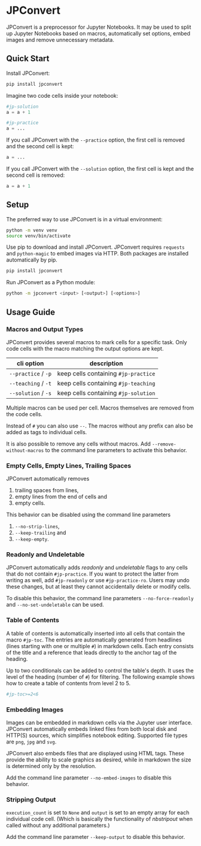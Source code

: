 # JPConvert

JPConvert is a preprocessor for Jupyter Notebooks. It may be used to split up Jupyter Notebooks based on macros,
automatically set options, embed images and remove unnecessary metadata.

## Quick Start

Install JPConvert:

```bash
pip install jpconvert
```

Imagine two code cells inside your notebook:

```python
#jp-solution
a = a + 1
```

```python
#jp-practice
a = ...
```

If you call JPConvert with the `--practice` option, the first cell is removed and the second cell is kept:

```python
a = ...
```

If you call JPConvert with the `--solution` option, the first cell is kept and the second cell is removed:

```python
a = a + 1
```

## Setup

The preferred way to use JPConvert is in a virtual environment:

```bash
python -m venv venv
source venv/bin/activate
```

Use pip to download and install JPConvert. JPConvert requires `requests` and `python-magic` to embed images via HTTP.
Both packages are installed automatically by pip.

```bash
pip install jpconvert
```

Run JPConvert as a Python module:

```bash
python -m jpconvert <input> [<output>] [<options>]
```

## Usage Guide

### Macros and Output Types

JPConvert provides several macros to mark cells for a specific task. Only code cells with the macro matching the output
options are kept.

| cli option          | description                          |
|---------------------|--------------------------------------|
| `--practice` / `-p` | keep cells containing `#jp-practice` |
| `--teaching` / `-t` | keep cells containing `#jp-teaching` |
| `--solution` / `-s` | keep cells containing `#jp-solution` |

Multiple macros can be used per cell. Macros themselves are removed from the code cells.

Instead of `#` you can also use `--`. The macros without any prefix can also be added as tags to individual cells.

It is also possible to remove any cells without macros. Add `--remove-without-macros` to the command line parameters
to activate this behavior.

### Empty Cells, Empty Lines, Trailing Spaces

JPConvert automatically removes

1. trailing spaces from lines,
2. empty lines from the end of cells and
3. empty cells.

This behavior can be disabled using the command line parameters

1. `--no-strip-lines`,
2. `--keep-trailing` and
3. `--keep-empty`.

### Readonly and Undeletable

JPConvert automatically adds *readonly* and *undeletable* flags to any cells that do not contain `#jp-practice`. If you
want to protect the latter from writing as well, add `#jp-readonly` or use `#jp-practice-ro`. Users may undo these
changes, but at least they cannot accidentally delete or modify cells.

To disable this behavior, the command line parameters `--no-force-readonly` and `--no-set-undeletable` can be used.

### Table of Contents

A table of contents is automatically inserted into all cells that contain the macro `#jp-toc`. The entries are
automatically generated from headlines (lines starting with one or multiple `#`) in markdown cells. Each entry consists
of the title and a reference that leads directly to the anchor tag of the heading.

Up to two conditionals can be added to control the table's depth. It uses the level of the heading (number of `#`) for
filtering. The following example shows how to create a table of contents from level 2 to 5.

```python
#jp-toc>=2<6
```

### Embedding Images

Images can be embedded in markdown cells via the Jupyter user interface. JPConvert automatically embeds linked files
from both local disk and HTTP(S) sources, which simplifies notebook editing. Supported file types are `png`, `jpg` and
`svg`.

JPConvert also embeds files that are displayed using HTML tags. These provide the ability to scale graphics as desired,
while in markdown the size is determined only by the resolution.

Add the command line parameter `--no-embed-images` to disable this behavior.

### Stripping Output

`execution_count` is set to `None` and `output` is set to an empty array for each individual code cell. (Which is
basically the functionality of *nbstripout* when called without any additional parameters.)

Add the command line parameter `--keep-output` to disable this behavior.
